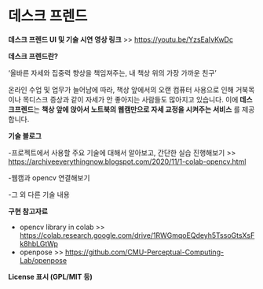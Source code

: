 # 데스크 프렌드

<b>데스크 프렌드 UI 및 기술 시연 영상 링크</b> >>  https://youtu.be/YzsEaIvKwDc

<b> 데스크 프렌드란?</b>

‘올바른 자세와 집중력 향상을 책임져주는, 내 책상 위의 가장 가까운 친구’

온라인 수업 및 업무가 늘어남에 따라, 책상 앞에서의 오랜 컴퓨터 사용으로 인해 거북목이나 목디스크 증상과 같이 자세가 안 좋아지는 사람들도 많아지고 있습니다.
이에<b> 데스크프렌드</b>는  <b>책상 앞에 앉아서 노트북의 웹캠만으로 자세 교정을 시켜주는 서비스</b> 를 제공합니다. 

<b>기술 블로그</b>

-프로젝트에서 사용할 주요 기술에 대해서 알아보고, 간단한 실습 진행해보기 >>
https://archiveeverythingnow.blogspot.com/2020/11/1-colab-opencv.html 

-웹캠과 opencv 연결해보기 
>>
>>


-그 외 다른 기술 내용

<b>  구현 참고자료 </b>

- opencv library in colab >>  https://colab.research.google.com/drive/1RWGmqoEQdeyh5TssoGtsXsFk8hbLGtWp
- openpose >> https://github.com/CMU-Perceptual-Computing-Lab/openpose


<b> License 표시 (GPL/MIT 등) </b>

